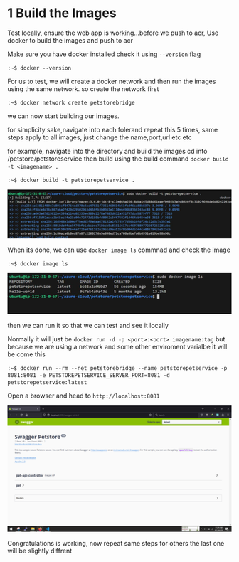 <!-- @format -->

# 1 Build the Images

Test locally, ensure the web app is working...before we push to acr, Use docker to build the images and push to acr

Make sure you have docker installed check it using `--version` flag

```
:~$ docker --version
```

For us to test, we will create a docker network and then run the images using the same network. so create the network first

```
:~$ docker network create petstorebridge
```

we can now start building our images.

for simplicity sake,navigate into each folerand repeat this 5 times, same steps apply to all images, just change the name,port,url etc etc

for example, navigate into the directory and build the images cd into /petstore/petstoreservice then build using the build command `docker build -t <imagename> .`

```
:~$ docker build -t petstorepetservice .
```

![alt](images/builda1.JPG)

When its done, we can use `docker image ls` commnad and check the image

```
:~$ docker image ls
```

![alt](images/builda2.JPG)

then we can run it so that we can test and see it locally

Normally it will just be `docker run -d -p <port>:<port> imagename:tag` but because we are using a network and some other enviroment varialbe it will be come this

```
:~$ docker run --rm --net petstorebridge --name petstorepetservice -p 8081:8081 -e PETSTOREPETSERVICE_SERVER_PORT=8081 -d petstorepetservice:latest
```

Open a browser and head to `http://localhost:8081`

![alt](images/buildabp.png)

Congratulations is working, now repeat same steps for others the last one will be slightly diffrent

